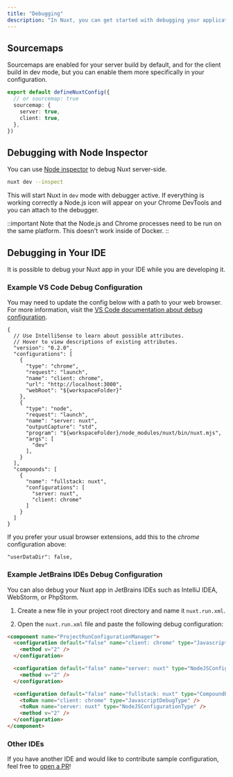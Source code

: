 ```yaml
---
title: "Debugging"
description: "In Nuxt, you can get started with debugging your application directly in the browser as well as in your IDE."
---
```


## Sourcemaps

Sourcemaps are enabled for your server build by default, and for the client build in dev mode, but you can enable them more specifically in your configuration.

```ts
export default defineNuxtConfig({
  // or sourcemap: true
  sourcemap: {
    server: true,
    client: true,
  },
})
```

## Debugging with Node Inspector

You can use [Node inspector](https://nodejs.org/en/learn/getting-started/debugging) to debug Nuxt server-side.

```bash
nuxt dev --inspect
```
This will start Nuxt in `dev` mode with debugger active. If everything is working correctly a Node.js icon will appear on your Chrome DevTools and you can attach to the debugger.

::important
Note that the Node.js and Chrome processes need to be run on the same platform. This doesn't work inside of Docker.
::

## Debugging in Your IDE

It is possible to debug your Nuxt app in your IDE while you are developing it.

### Example VS Code Debug Configuration

You may need to update the config below with a path to your web browser. For more information, visit the [VS Code documentation about debug configuration](https://go.microsoft.com/fwlink/?linkid=830387).

```json5
{
  // Use IntelliSense to learn about possible attributes.
  // Hover to view descriptions of existing attributes.
  "version": "0.2.0",
  "configurations": [
    {
      "type": "chrome",
      "request": "launch",
      "name": "client: chrome",
      "url": "http://localhost:3000",
      "webRoot": "${workspaceFolder}"
    },
    {
      "type": "node",
      "request": "launch",
      "name": "server: nuxt",
      "outputCapture": "std",
      "program": "${workspaceFolder}/node_modules/nuxt/bin/nuxt.mjs",
      "args": [
        "dev"
      ],
    }
  ],
  "compounds": [
    {
      "name": "fullstack: nuxt",
      "configurations": [
        "server: nuxt",
        "client: chrome"
      ]
    }
  ]
}
```

If you prefer your usual browser extensions, add this to the _chrome_ configuration above:

```json5
"userDataDir": false,
```

### Example JetBrains IDEs Debug Configuration

You can also debug your Nuxt app in JetBrains IDEs such as IntelliJ IDEA, WebStorm, or PhpStorm.

1. Create a new file in your project root directory and name it `nuxt.run.xml`.

2. Open the `nuxt.run.xml` file and paste the following debug configuration:

```html
<component name="ProjectRunConfigurationManager">
  <configuration default="false" name="client: chrome" type="JavascriptDebugType" uri="http://localhost:3000" useFirstLineBreakpoints="true">
    <method v="2" />
  </configuration>

  <configuration default="false" name="server: nuxt" type="NodeJSConfigurationType" application-parameters="dev" path-to-js-file="$PROJECT_DIR$/node_modules/nuxt/bin/nuxt.mjs" working-dir="$PROJECT_DIR$">
    <method v="2" />
  </configuration>

  <configuration default="false" name="fullstack: nuxt" type="CompoundRunConfigurationType">
    <toRun name="client: chrome" type="JavascriptDebugType" />
    <toRun name="server: nuxt" type="NodeJSConfigurationType" />
    <method v="2" />
  </configuration>
</component>
```

### Other IDEs

If you have another IDE and would like to contribute sample configuration, feel free to [open a PR](https://github.com/nuxt/nuxt/edit/main/docs/2.guide/3.going-further/9.debugging.md)!
